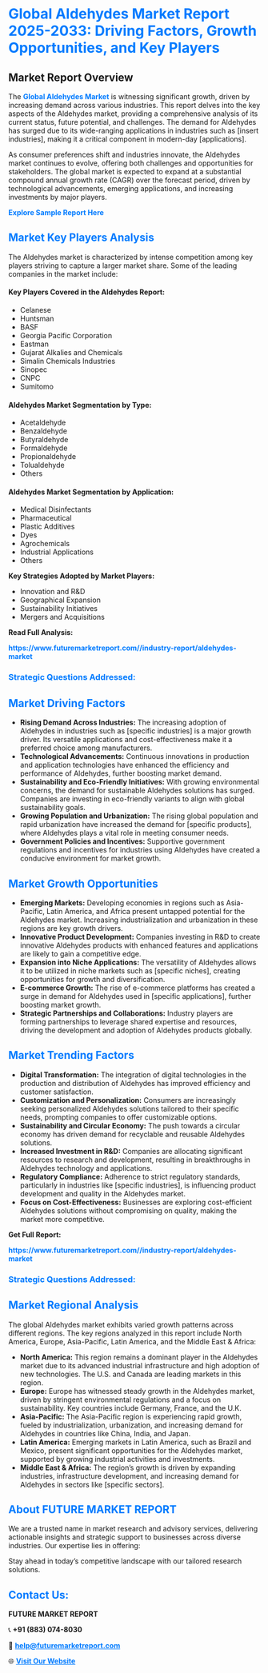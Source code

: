 <h1 style="color: #007BFF;">Global Aldehydes Market Report 2025-2033: Driving Factors, Growth Opportunities, and Key Players</h1>

<section id="overview">
<h2>Market Report Overview</h2>
<p>The <a href="https://www.futuremarketreport.com//industry-report/aldehydes-market" style="color: #007BFF; text-decoration: none;"><strong>Global Aldehydes Market</strong></a> is witnessing significant growth, driven by increasing demand across various industries. This report delves into the key aspects of the Aldehydes market, providing a comprehensive analysis of its current status, future potential, and challenges. The demand for Aldehydes has surged due to its wide-ranging applications in industries such as [insert industries], making it a critical component in modern-day [applications].</p>
<p>As consumer preferences shift and industries innovate, the Aldehydes market continues to evolve, offering both challenges and opportunities for stakeholders. The global market is expected to expand at a substantial compound annual growth rate (CAGR) over the forecast period, driven by technological advancements, emerging applications, and increasing investments by major players.</p>
</section>

<section id="overview">
<p><a href="https://www.futuremarketreport.com//request-sample/reportId=87995" style="color: #007BFF; text-decoration: none;"><strong>Explore Sample Report Here</strong></a></p>
</section>

<section id="key-players">
<h2 style="color: #007BFF;">Market Key Players Analysis</h2>
<p>The Aldehydes market is characterized by intense competition among key players striving to capture a larger market share. Some of the leading companies in the market include:</p>
<h4>Key Players Covered in the Aldehydes Report:</h4>
<ul><li>Celanese</li><li>Huntsman</li><li>BASF</li><li>Georgia Pacific Corporation</li><li>Eastman</li><li>Gujarat Alkalies and Chemicals</li><li>Simalin Chemicals Industries</li><li>Sinopec</li><li>CNPC</li><li>Sumitomo</li></ul>
<h4>Aldehydes Market Segmentation by Type:</h4>
<ul><li>Acetaldehyde</li><li>Benzaldehyde</li><li>Butyraldehyde</li><li>Formaldehyde</li><li>Propionaldehyde</li><li>Tolualdehyde</li><li>Others</li></ul>

<h4>Aldehydes Market Segmentation by Application:</h4>
<ul><li>Medical Disinfectants</li><li>Pharmaceutical</li><li>Plastic Additives</li><li>Dyes</li><li>Agrochemicals</li><li>Industrial Applications</li><li>Others</li></ul>
<p><strong>Key Strategies Adopted by Market Players:</strong></p>
<ul>
<li>Innovation and R&D</li>
<li>Geographical Expansion</li>
<li>Sustainability Initiatives</li>
<li>Mergers and Acquisitions</li>
</ul>
</section>

<section>
<p><strong>Read Full Analysis: </strong></p><a href="https://www.futuremarketreport.com//industry-report/aldehydes-market" style="color: #007BFF; text-decoration: none;"><strong>https://www.futuremarketreport.com//industry-report/aldehydes-market</strong></a>
<h3 style="color: #007BFF;">Strategic Questions Addressed:</h3>
</section>

<section id="driving-factors">
<h2 style="color: #007BFF;">Market Driving Factors</h2>
<ul>
<li><strong>Rising Demand Across Industries:</strong> The increasing adoption of Aldehydes in industries such as [specific industries] is a major growth driver. Its versatile applications and cost-effectiveness make it a preferred choice among manufacturers.</li>
<li><strong>Technological Advancements:</strong> Continuous innovations in production and application technologies have enhanced the efficiency and performance of Aldehydes, further boosting market demand.</li>
<li><strong>Sustainability and Eco-Friendly Initiatives:</strong> With growing environmental concerns, the demand for sustainable Aldehydes solutions has surged. Companies are investing in eco-friendly variants to align with global sustainability goals.</li>
<li><strong>Growing Population and Urbanization:</strong> The rising global population and rapid urbanization have increased the demand for [specific products], where Aldehydes plays a vital role in meeting consumer needs.</li>
<li><strong>Government Policies and Incentives:</strong> Supportive government regulations and incentives for industries using Aldehydes have created a conducive environment for market growth.</li>
</ul>
</section>

<section id="growth-opportunities">
<h2 style="color: #007BFF;">Market Growth Opportunities</h2>
<ul>
<li><strong>Emerging Markets:</strong> Developing economies in regions such as Asia-Pacific, Latin America, and Africa present untapped potential for the Aldehydes market. Increasing industrialization and urbanization in these regions are key growth drivers.</li>
<li><strong>Innovative Product Development:</strong> Companies investing in R&D to create innovative Aldehydes products with enhanced features and applications are likely to gain a competitive edge.</li>
<li><strong>Expansion into Niche Applications:</strong> The versatility of Aldehydes allows it to be utilized in niche markets such as [specific niches], creating opportunities for growth and diversification.</li>
<li><strong>E-commerce Growth:</strong> The rise of e-commerce platforms has created a surge in demand for Aldehydes used in [specific applications], further boosting market growth.</li>
<li><strong>Strategic Partnerships and Collaborations:</strong> Industry players are forming partnerships to leverage shared expertise and resources, driving the development and adoption of Aldehydes products globally.</li>
</ul>
</section>

<section id="trending-factors">
<h2 style="color: #007BFF;">Market Trending Factors</h2>
<ul>
<li><strong>Digital Transformation:</strong> The integration of digital technologies in the production and distribution of Aldehydes has improved efficiency and customer satisfaction.</li>
<li><strong>Customization and Personalization:</strong> Consumers are increasingly seeking personalized Aldehydes solutions tailored to their specific needs, prompting companies to offer customizable options.</li>
<li><strong>Sustainability and Circular Economy:</strong> The push towards a circular economy has driven demand for recyclable and reusable Aldehydes solutions.</li>
<li><strong>Increased Investment in R&D:</strong> Companies are allocating significant resources to research and development, resulting in breakthroughs in Aldehydes technology and applications.</li>
<li><strong>Regulatory Compliance:</strong> Adherence to strict regulatory standards, particularly in industries like [specific industries], is influencing product development and quality in the Aldehydes market.</li>
<li><strong>Focus on Cost-Effectiveness:</strong> Businesses are exploring cost-efficient Aldehydes solutions without compromising on quality, making the market more competitive.</li>
</ul>
</section>

<section>
<p><strong>Get Full Report: </strong></p><a href="https://www.futuremarketreport.com//industry-report/aldehydes-market" style="color: #007BFF; text-decoration: none;"><strong>https://www.futuremarketreport.com//industry-report/aldehydes-market</strong></a>
<h3 style="color: #007BFF;">Strategic Questions Addressed:</h3>
</section>


<section id="regional-analysis">
<h2 style="color: #007BFF;">Market Regional Analysis</h2>
<p>The global Aldehydes market exhibits varied growth patterns across different regions. The key regions analyzed in this report include North America, Europe, Asia-Pacific, Latin America, and the Middle East & Africa:</p>
<ul>
<li><strong>North America:</strong> This region remains a dominant player in the Aldehydes market due to its advanced industrial infrastructure and high adoption of new technologies. The U.S. and Canada are leading markets in this region.</li>
<li><strong>Europe:</strong> Europe has witnessed steady growth in the Aldehydes market, driven by stringent environmental regulations and a focus on sustainability. Key countries include Germany, France, and the U.K.</li>
<li><strong>Asia-Pacific:</strong> The Asia-Pacific region is experiencing rapid growth, fueled by industrialization, urbanization, and increasing demand for Aldehydes in countries like China, India, and Japan.</li>
<li><strong>Latin America:</strong> Emerging markets in Latin America, such as Brazil and Mexico, present significant opportunities for the Aldehydes market, supported by growing industrial activities and investments.</li>
<li><strong>Middle East & Africa:</strong> The region’s growth is driven by expanding industries, infrastructure development, and increasing demand for Aldehydes in sectors like [specific sectors].</li>
</ul>
</section>

<footer>
<h2 style="color: #007BFF;">About FUTURE MARKET REPORT</h2>
<p>We are a trusted name in market research and advisory services, delivering actionable insights and strategic support to businesses across diverse industries. Our expertise lies in offering:</p>

<p>Stay ahead in today’s competitive landscape with our tailored research solutions.</p>

<h2 style="color: #007BFF;">Contact Us:</h2>
<p><strong>FUTURE MARKET REPORT</strong></p>
<p>📞 <strong>+91 (883) 074-8030</strong></p>
<p>📧 <strong><a href="mailto:help@futuremarketreport.com" style="color: #007BFF;">help@futuremarketreport.com</a></strong></p>
<p>🌐 <strong><a href="https://www.futuremarketreport.com/" style="color: #007BFF;">Visit Our Website</a></strong></p>
</footer>